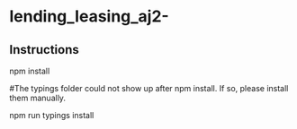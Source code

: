 # lending_leasing_aj2-

## Instructions
npm install

#The typings folder could not show up after npm install. If so, please install them manually.

npm run typings install
